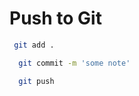 # Push to Git


 ```bash
  git add .
```

```bash
  git commit -m 'some note'
```

```bash
  git push
```
